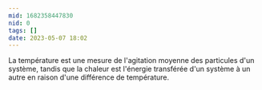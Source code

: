 ```yaml
---
mid: 1682358447830
nid: 0
tags: []
date: 2023-05-07 18:02
---
```


La température est une mesure de l'agitation moyenne des particules d'un système, tandis que la chaleur est l'énergie transférée d'un système à un autre en raison d'une différence de température.
